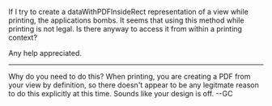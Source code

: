 If I try to create a dataWithPDFInsideRect representation of a view while printing, the applications bombs. It seems that using this method while printing is not legal. Is there anyway to access it from within a printing context?

Any help appreciated.

----

Why do you need to do this? When printing, you are creating a PDF from your view by definition, so there doesn't appear to be any legitmate reason to do this explicitly at this time. Sounds like your design is off. --GC
